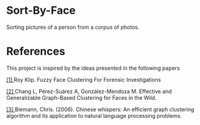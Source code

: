 # Sort-By-Face
Sorting pictures of a person from a corpus of photos.

# References
This project is inspired by the ideas presented in the following papers

[[1] ](https://repository.tudelft.nl/islandora/object/uuid:a9f82787-ac3d-4ff1-8239-4f3c1c6414b9)Roy Klip. Fuzzy Face Clustering For Forensic Investigations

[[2] ](https://www.hindawi.com/journals/cin/2019/6065056/)Chang L, Pérez-Suárez A, González-Mendoza M. Effective and Generalizable Graph-Based Clustering for Faces in the Wild.

[[3] ](https://www.researchgate.net/publication/228670574_Chinese_whispers_An_efficient_graph_clustering_algorithm_and_its_application_to_natural_language_processing_problems) Biemann, Chris. (2006). Chinese whispers: An efficient graph clustering algorithm and its application to natural language processing problems. 